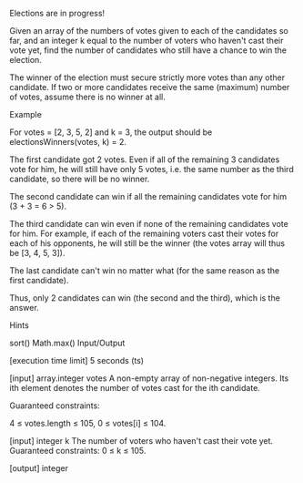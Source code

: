 Elections are in progress!

Given an array of the numbers of votes given to each of the candidates so far, and an integer k equal to the number of voters who haven't cast their vote yet, find the number of candidates who still have a chance to win the election.

The winner of the election must secure strictly more votes than any other candidate. If two or more candidates receive the same (maximum) number of votes, assume there is no winner at all.

Example

For votes = [2, 3, 5, 2] and k = 3, the output should be electionsWinners(votes, k) = 2.

The first candidate got 2 votes. Even if all of the remaining 3 candidates vote for him, he will still have only 5 votes, i.e. the same number as the third candidate, so there will be no winner.

The second candidate can win if all the remaining candidates vote for him (3 + 3 = 6 > 5).

The third candidate can win even if none of the remaining candidates vote for him. For example, if each of the remaining voters cast their votes for each of his opponents, he will still be the winner (the votes array will thus be [3, 4, 5, 3]).

The last candidate can't win no matter what (for the same reason as the first candidate).

Thus, only 2 candidates can win (the second and the third), which is the answer.

Hints

sort()
Math.max()
Input/Output

[execution time limit] 5 seconds (ts)

[input] array.integer votes A non-empty array of non-negative integers. Its ith element denotes the number of votes cast for the ith candidate.

Guaranteed constraints:

4 ≤ votes.length ≤ 105, 0 ≤ votes[i] ≤ 104.

[input] integer k The number of voters who haven't cast their vote yet.
Guaranteed constraints: 0 ≤ k ≤ 105.

[output] integer
